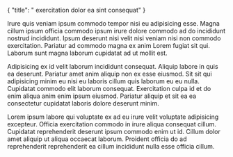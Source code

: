 {
  "title": " exercitation dolor ea sint consequat"
}

Irure quis veniam ipsum commodo tempor nisi eu adipisicing esse. Magna cillum ipsum officia commodo ipsum irure dolore commodo ad do incididunt nostrud incididunt. Ipsum deserunt nisi velit nisi veniam nisi non commodo exercitation. Pariatur ad commodo magna ex anim Lorem fugiat sit qui. Laborum sunt magna laborum cupidatat ad ut mollit est.

Adipisicing ex id velit laborum incididunt consequat. Aliquip labore in quis ea deserunt. Pariatur amet anim aliquip non ex esse eiusmod. Sit sit qui adipisicing minim eu nisi eu laboris cillum quis laborum eu eu nulla. Cupidatat commodo elit laborum consequat. Exercitation culpa id et do enim aliqua anim enim ipsum eiusmod. Pariatur aliquip et sit ea ea consectetur cupidatat laboris dolore deserunt minim.

Lorem ipsum labore qui voluptate ex ad eu irure velit voluptate adipisicing excepteur. Officia exercitation commodo in irure aliqua consequat cillum. Cupidatat reprehenderit deserunt ipsum commodo enim ut id. Cillum dolor amet aliquip ut aliqua occaecat laborum. Proident officia do ad reprehenderit reprehenderit ea cillum incididunt nulla esse officia cillum.